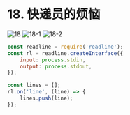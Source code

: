 # 18. 快递员的烦恼

![18](/images/od2/18.png)
![18-1](/images/od2/18-1.png)
![18-2](/images/od2/18-2.png)

```js
const readline = require('readline');
const rl = readline.createInterface({
    input: process.stdin,
    output: process.stdout,
});

const lines = [];
rl.on('line', (line) => {
    lines.push(line);
});
```